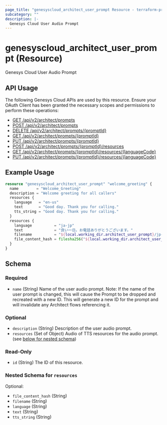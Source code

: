 ```yaml
---
page_title: "genesyscloud_architect_user_prompt Resource - terraform-provider-genesyscloud"
subcategory: ""
description: |-
  Genesys Cloud User Audio Prompt
---
```

# genesyscloud_architect_user_prompt (Resource)

Genesys Cloud User Audio Prompt

## API Usage
The following Genesys Cloud APIs are used by this resource. Ensure your OAuth Client has been granted the necessary scopes and permissions to perform these operations:

* [GET /api/v2/architect/prompts](https://developer.genesys.cloud/api/rest/v2/architect/#get-api-v2-architect-prompts)
* [POST /api/v2/architect/prompts](https://developer.genesys.cloud/api/rest/v2/architect/#post-api-v2-architect-prompts)
* [DELETE /api/v2/architect/prompts/{promptId}](https://developer.genesys.cloud/api/rest/v2/architect/#delete-api-v2-architect-prompts--promptId-)
* [GET /api/v2/architect/prompts/{promptId}](https://developer.genesys.cloud/api/rest/v2/architect/#get-api-v2-architect-prompts--promptId-)
* [PUT /api/v2/architect/prompts/{promptId}](https://developer.genesys.cloud/api/rest/v2/architect/#put-api-v2-architect-prompts--promptId-)
* [POST /api/v2/architect/prompts/{promptId}/resources](https://developer.genesys.cloud/api/rest/v2/architect/#post-api-v2-architect-prompts--promptId--resources)
* [GET /api/v2/architect/prompts/{promptId}/resources/{languageCode}](https://developer.genesys.cloud/api/rest/v2/architect/#get-api-v2-architect-prompts--promptId--resources--languageCode-)
* [PUT /api/v2/architect/prompts/{promptId}/resources/{languageCode}](https://developer.genesys.cloud/api/rest/v2/architect/#put-api-v2-architect-prompts--promptId--resources--languageCode-)

## Example Usage

```terraform
resource "genesyscloud_architect_user_prompt" "welcome_greeting" {
  name        = "Welcome_Greeting"
  description = "Welcome greeting for all callers"
  resources {
    language   = "en-us"
    text       = "Good day. Thank you for calling."
    tts_string = "Good day. Thank you for calling."
  }
  resources {
    language          = "ja-jp"
    text              = "良い一日。お電話ありがとうございます。"
    filename          = "${local.working_dir.architect_user_prompt}/jp-welcome-greeting.wav" // Also supports s3:// paths e.g. s3://my-bucket/prompts/example.wav
    file_content_hash = filesha256("${local.working_dir.architect_user_prompt}/jp-welcome-greeting.wav")
  }
}
```

<!-- schema generated by tfplugindocs -->
## Schema

### Required

- `name` (String) Name of the user audio prompt. Note: If the name of the user prompt is changed, this will cause the Prompt to be dropped and recreated with a new ID. This will generate a new ID for the prompt and will invalidate any Architect flows referencing it.

### Optional

- `description` (String) Description of the user audio prompt.
- `resources` (Set of Object) Audio of TTS resources for the audio prompt. (see [below for nested schema](#nestedatt--resources))

### Read-Only

- `id` (String) The ID of this resource.

<a id="nestedatt--resources"></a>
### Nested Schema for `resources`

Optional:

- `file_content_hash` (String)
- `filename` (String)
- `language` (String)
- `text` (String)
- `tts_string` (String)

